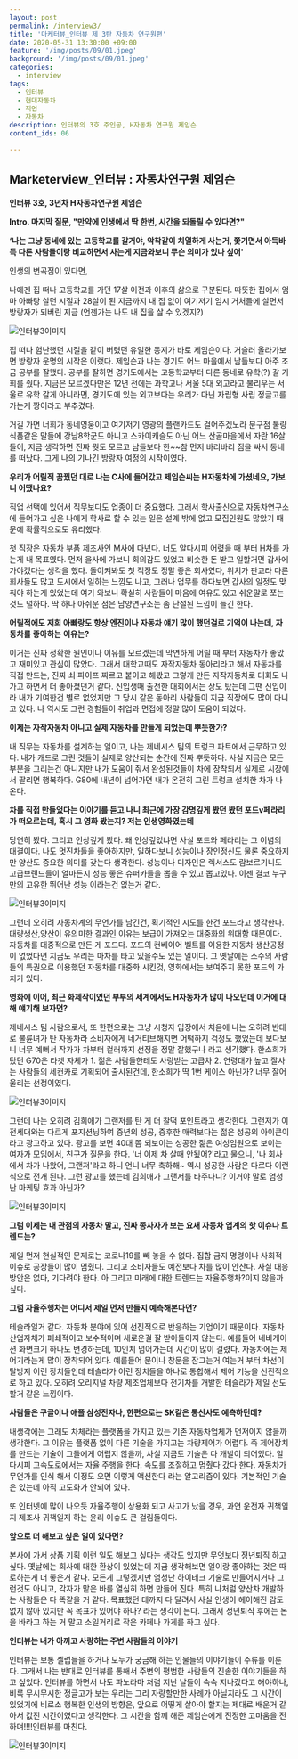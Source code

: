 ```yaml
---
layout: post
permalink: /interview3/
title: '마케터뷰_인터뷰 제 3탄 자동차 연구원편'
date: 2020-05-31 13:30:00 +09:00
feature: '/img/posts/09/01.jpeg'
background: '/img/posts/09/01.jpeg'
categories:
  - interview
tags:
  - 인터뷰
  - 현대자동차
  - 직업
  - 자동차
description: 인터뷰의 3호 주인공, H자동차 연구원 제임슨
content_ids: 06

---
```


## Marketerview_인터뷰 : 자동차연구원 제임슨

**인터뷰 3호, 3년차 H자동차연구원 제임슨** 



**Intro. 마지막 질문, "만약에 인생에서 딱 한번, 시간을 되돌릴 수 있다면?"**

**‘나는 그냥 동네에 있는 고등학교를 갈거야, 악착같이 치열하게 사는거, 쫓기면서 아득바득 다른 사람들이랑 비교하면서 사는게 지금와보니 무슨 의미가 있나 싶어'**



인생의 변곡점이 있다면, 

나에겐 집 떠나 고등학교를 가던 17살 이전과 이후의 삶으로 구분된다. 따뜻한 집에서 엄마 아빠랑 살던 시절과 28살이 된 지금까지 내 집 없이 여기저기 임시 거처들에 살면서 방랑자가 되버린 지금 (언젠가는 나도 내 집을 살 수 있겠지?)



![인터뷰3이미지](/img/posts/09/02.png)



집 떠나 험난했던 시절을 같이 버텼던 유일한 동지가 바로 제임슨이다. 거슬러 올라가보면 방랑자 운명의 시작은 이랬다. 제임슨과 나는 경기도 어느 마을에서 남들보다 아주 조금 공부를 잘했다. 공부를 잘하면 경기도에서는 고등학교부터 다른 동네로 유학(?) 갈 기회를 줬다. 지금은 모르겠다만은 12년 전에는 과학고나 서울 5대 외고라고 불리우는 서울로 유학 갈게 아니라면, 경기도에 있는 외고보다는 우리가 다닌 자립형 사립 정글고를 가는게 짱이라고 부추겼다. 

거길 가면 너희가 동네영웅이고 여기저기 영광의 플랜카드도 걸어주겠노라 문구점 불량식품같은 말들에 강남8학군도 아니고 스카이캐슬도 아닌 어느 산골마을에서 자란 16살들이, 지금 생각하면 진짜 뭣도 모르고 남들보다 한~~참 먼저 바리바리 짐을 싸서 동네를 떠났다. 그게 나의 기나긴 방랑자 여정의 시작이였다. 



**우리가 어릴적 꿈꿨던 대로 나는 C사에 들어갔고 제임슨씨는 H자동차에 가셨네요, 가보니 어땠나요?**

직업 선택에 있어서 직무보다도 업종이 더 중요했다. 그래서 학사출신으로 자동차연구소에 들어가고 싶은 나에게 학사로 할 수 있는 일은 설계 밖에 없고 모집인원도 많았기 때문에 확률적으로도 유리했다. 

첫 직장은 자동차 부품 제조사인 M사에 다녔다. 너도 알다시피 어렸을 때 부터 H차를 가는게 내 목표였다.  먼저 을사에 가보니 회의감도 있었고 비슷한 돈 받고 일할거면 갑사에 가야겠다는 생각을 했다. 돌이켜봐도 첫 직장도 정말 좋은 회사였다, 위치가 판교라 다른 회사들도 많고 도시에서 일하는 느낌도 나고, 그러나 업무를 하다보면 갑사의 일정도 맞춰야 하는게 있었는데 여기 와보니 확실히 사람들이 마음에 여유도 있고 쉬운말로 쪼는 것도 덜하다. 딱 하나 아쉬운 점은 남양연구소는 좀 단절된 느낌이 들긴 한다. 



**어릴적에도 저희 아빠랑도 항상 엔진이나 자동차 얘기 많이 했던걸로 기억이 나는데, 자동차를 좋아하는 이유는?**



이거는 진짜 정확한 원인이나 이유를 모르겠는데 막연하게 어릴 때 부터 자동차가 좋았고 재미있고 관심이 많았다. 그래서 대학교때도 자작자동차 동아리라고 해서 자동차를 직접 만드는, 진짜 쇠 파이프 짜르고 붙이고 해봤고 그렇게 만든 자작자동차로 대회도 나가고 하면서 더 좋아졌던거 같다. 신입생때 출전한 대회에서는 상도 탔는데 그땐 신입이라 내가 기여한건 별로 없었지만 그 당시 같은 동아리 사람들이 지금 직장에도 많이 다니고 있다. 나 역시도 그런 경험들이 취업과 면접에 정말 많이 도움이 되었다.  



**이제는 자작자동차 아니고 실제 자동차를 만들게 되었는데 뿌듯한가?**

내 직무는 자동차를 설계하는 일이고, 나는 제네시스 팀의 트렁크 파트에서 근무하고 있다. 내가 캐드로 그린 것들이 실제로 양산되는 순간에 진짜 뿌듯하다. 사실 지금은 모든 부분을 그리는건 아니지만 내가 도움이 줘서 완성된것들이 차에 장착되서 실제로 시장에서 팔리면 행복하다. G80에 내년이 넘어가면 내가 온전히 그린 트렁크 설치한 차가 나온다. 



**차를 직접 만들었다는 이야기를 듣고 나니 최근에 가장 감명깊게 봤던 봤던 포드v페라리가 떠오르는데, 혹시 그 영화 봤는지? 저는 인생영화였는데**

당연히 봤다. 그리고 인상깊게 봤다. 왜 인상깊었냐면 사실 포드와 페라리는 그 이념의 대결이다. 나도 멋진차들을 좋아하지만, 일하다보니 성능이나 장인정신도 물론 중요하지만 양산도 중요한 의미를 갖는다 생각한다. 성능이나 디자인은 렉서스도 람보르기니도 고급브랜드들이 얼마든지 성능 좋은 슈퍼카들을  뽑을 수 있고 뽑고있다. 이젠 결코 누구만의 고유한 뛰어난 성능 이라는건  없는거 같다. 

![인터뷰3이미지](/img/posts/09/03.png)

그런데 오히려 자동차계의 무언가를 남긴건, 획기적인 시도를 한건 포드라고 생각한다. 대량생산,양산이 유의미한 결과인 이유는 보급이 가져오는 대중화의 위대함 때문이다. 자동차를 대중적으로 만든 게 포드다. 포드의 컨베이어 벨트를 이용한 자동차 생산공정이 없었다면 지금도 우리는 마차를 타고 있을수도 있는 일이다. 그 옛날에는 소수의 사람들의 특권으로 이용했던 자동차를 대중화 시킨것, 영화에서는 보여주지 못한 포드의 가치가 있다.



**영화에 이어, 최근 화제작이였던 부부의 세계에서도 H자동차가 많이 나오던데 이거에 대해 얘기해 보자면?**

제네시스 팀 사람으로서, 또 한편으로는 그냥 시청자 입장에서 처음에 나는 오히려 반대로 불륜녀가 탄 자동차라 소비자에게 네거티브해지면 어떡하지 걱정도 했었는데 보다보니 너무 예뻐서 작가가 차부터 컬러까지 선정을 정말 잘했구나 라고 생각했다.  한소희가 탔던 G70은 타겟 자체가 1. 젊은 사람들한테도 사랑받는 고급차 2. 연령대가 높고 잘사는 사람들의 세컨카로 기획되어 출시된건데, 한소희가 딱 1번 케이스 아닌가? 너무 잘어울리는 선정이였다. 

![인터뷰3이미지](/img/posts/09/04.png)



그런데 나는 오히려 김희애가 그랜저를 탄 게 더 찰떡 포인트라고 생각한다. 그랜저가 이전세대와는 다르게 포지션닝하여 중년의 성공, 중후한 매력보다는 젊은 성공의 아이콘이라고 광고하고 있다. 광고를 보면 40대 쯤 되보이는 성공한 젊은 여성임원으로 보이는 여자가 모임에서, 친구가 질문을 한다. '너 이제 차 살때 안됬어?'라고 물으니, '나 회사에서 차가 나왔어, 그랜저'라고 하니 언니 너무 축하해~ 역시 성공한 사람은 다르다 이런식으로 전개 된다. 그런 광고를 했는데 김희애가 그랜저를 타주다니? 이거야 말로 엄청난 마케팅 효과 아닌가? 

![인터뷰3이미지](/img/posts/09/05.png)



**그럼 이제는 내 관점의 자동차 말고, 진짜 종사자가 보는 요새 자동차 업계의 핫 이슈나 트렌드는?**

제일 먼저 현실적인 문제로는 코로나19를 빼 놓을 수 없다. 집합 금지 명령이나 사회적 이슈로 공장들이 많이 멈췄다. 그리고 소비자들도 예전보다 차를 많이 안산다. 사실 대응방안은 없다, 기다려야 한다. 아 그리고 미래에 대한 트렌드는 자율주행차?이지 않을까 싶다. 



**그럼 자율주행차는 어디서 제일 먼저 만들지 예측해본다면?**

테슬라일거 같다. 자동차 분야에 있어 선진적으로 반응하는 기업이기 때문이다. 자동차 산업자체가 폐쇄적이고 보수적이며 새로운걸 잘 받아들이지 않는다. 예를들어 네비게이션 화면크기 하나도 변경하는데, 10인치 넘어가는데 시간이 많이 걸렸다. 자동차에는 제어기라는게 많이 장착되어 있다. 예를들어 문이나 창문을 잠그는거 여는거 부터 차선이탈방지 이런 장치들인데 테슬라가 이런 장치들을 하나로 통합해서 제어 기능을 선진적으로 하고 있다. 오히려 오리지널 차량 제조업체보다 전기차를 개발한 테슬라가 제일 선도할거 같은 느낌이다.



**사람들은 구글이나 애플 삼성전자나, 한편으로는 SK같은 통신사도 예측하던데?**

내생각에는 그래도 차체라는 플랫폼을 가지고 있는 기존 자동차업체가 먼저이지 않을까 생각한다. 그 이유는 플랫폼 없이 다른 기술을 가지고는 차량제어가 어렵다. 즉 제어장치를 만드는 기술이 그들에게 어렵지 않을까, 사실 지금도  기술은 다 개발이 되어있다. 알다시피 고속도로에서는 자율 주행을 한다. 속도를 조절하고 멈췄다 갔다 한다. 자동차가 무언가를 인식 해서 이정도 오면 이렇게 액션한다 라는 알고리즘이 있다. 기본적인 기술은 있는데 아직 고도화가 안되어 있다. 

또 인터넷에 많이 나오듯  자율주행이 상용화 되고 사고가 났을 경우, 과연 운전자 귀책일지 제조사 귀책일지 하는 윤리 이슈도 큰 걸림돌이다. 



**앞으로 더 해보고 싶은 일이 있다면?**



본사에 가서 상품 기획 이런 일도 해보고 싶다는 생각도 있지만 무엇보다 정년퇴직 하고 싶다. 옛날에는 회사에 대한 환상이 있었는데 지금 생각해보면 일이랑 좋아하는 것은 따로하는게 더 좋은거 같다. 모든게 그렇겠지만 엄청난 하이테크 기술로 만들어지거나 그런것도 아니고, 각자가 맡은 바를 열심히 하면 만들어 진다. 특히 나처럼 양산차 개발하는 사람들은 다 똑같을 거 같다. 목표했던 데까지 다 달려서 사실 인생이 헤이해진 감도 없지 않아 있지만 꼭 목표가 있어야 하나? 라는 생각이 든다. 그래서 정년퇴직 후에는 돈을 바라고 하는 거 말고 소일거리로 작은 카페나 가게를 하고 싶다. 



**인터뷰는 내가 아끼고 사랑하는 주변 사람들의 이야기**

인터뷰는 보통 셀럽들을 하거나 모두가 궁금해 하는 인물들의 이야기들이 주류를 이룬다. 그래서 나는 반대로 인터뷰를 통해서 주변의 평범한 사람들의 진솔한 이야기들을 하고 싶었다. 인터뷰를 하면서 나도 파노라마 처럼 지난 날들이 슥슥 지나갔다고 해야하나, 비록 무시무시한 정글고가 보는 우리는 그리 자랑할만한 사례가 아닐지라도 그 시간이 있었기에 비로소 행복한 인생의 방향은, 앞으로 어떻게 살아야 할지는 제대로 배운거 같아서 값진 시간이였다고 생각한다. 그 시간을 함께 해준 제임슨에게 진정한 고마움을 전하며!!!!인터뷰를 마친다. 

![인터뷰3이미지](/img/posts/09/06.png)

